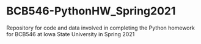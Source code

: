 # BCB546-PythonHW_Spring2021
Repository for code and data involved in completing the Python homework for BCB546 at Iowa State University in Spring 2021
